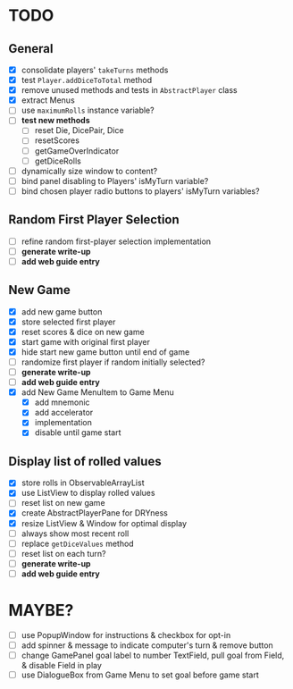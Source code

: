 # TODO
## General
* [x] consolidate players' `takeTurns` methods
* [x] test `Player.addDiceToTotal` method
* [x] remove unused methods and tests in `AbstractPlayer` class
* [x] extract Menus
* [ ] use `maximumRolls` instance variable?
* [ ] __test new methods__
    * [ ] reset Die, DicePair, Dice
    * [ ] resetScores
    * [ ] getGameOverIndicator
    * [ ] getDiceRolls
* [ ] dynamically size window to content?
* [ ] bind panel disabling to Players' isMyTurn variable?
* [ ] bind chosen player radio buttons to players' isMyTurn variables?

## Random First Player Selection
* [ ] refine random first-player selection implementation
* [ ] __generate write-up__
* [ ] __add web guide entry__

## New Game
* [x] add new game button
* [x] store selected first player
* [x] reset scores & dice on new game
* [x] start game with original first player
* [x] hide start new game button until end of game
* [ ] randomize first player if random initially selected?
* [ ] __generate write-up__
* [ ] __add web guide entry__
* [x] add New Game MenuItem to Game Menu
    * [x] add mnemonic
    * [x] add accelerator
    * [x] implementation
    * [x] disable until game start

## Display list of rolled values
* [x] store rolls in ObservableArrayList
* [x] use ListView to display rolled values
* [ ] reset list on new game
* [x] create AbstractPlayerPane for DRYness
* [x] resize ListView & Window for optimal display
* [ ] always show most recent roll
* [ ] replace `getDiceValues` method
* [ ] reset list on each turn?
* [ ] __generate write-up__
* [ ] __add web guide entry__

# MAYBE?
* [ ] use PopupWindow for instructions & checkbox for opt-in
* [ ] add spinner & message to indicate computer's turn & remove button
* [ ] change GamePanel goal label to number TextField, pull goal from Field, & disable Field in play
* [ ] use DialogueBox from Game Menu to set goal before game start
